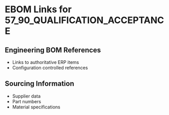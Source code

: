 # EBOM Links for 57_90_QUALIFICATION_ACCEPTANCE

## Engineering BOM References
- Links to authoritative ERP items
- Configuration controlled references

## Sourcing Information
- Supplier data
- Part numbers
- Material specifications
